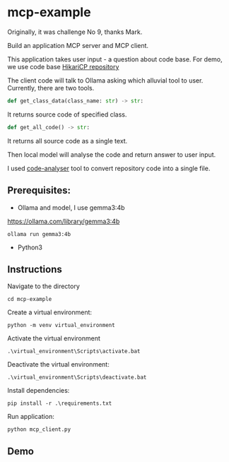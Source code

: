 # mcp-example

Originally, it was challenge No 9, thanks Mark.

Build an application MCP server and MCP client.

This application takes user input - a question about code base. For demo, we use code base
[HikariCP repository](https://github.com/brettwooldridge/HikariCP)


The client code will talk to Ollama asking which alluvial tool to user. Currently, there are two tools.

```python
def get_class_data(class_name: str) -> str:
```
It returns source code of specified class.

```python
def get_all_code() -> str:
```
It returns all source code as a single text.

Then local model will analyse the code and return answer to user input.

I used [code-analyser](https://github.com/yan-khonski-it/dev-utils/tree/master/code-analyser) tool
to convert repository code into a single file.

## Prerequisites:
- Ollama and model, I use gemma3:4b

https://ollama.com/library/gemma3:4b

```commandline
ollama run gemma3:4b
```
- Python3

## Instructions
Navigate to the directory
```commandline
cd mcp-example
```

Create a virtual environment:
```commandline
python -m venv virtual_environment
```


Activate the virtual environment
```commandline
.\virtual_environment\Scripts\activate.bat
```

Deactivate the virtual environment:
```commandline
.\virtual_environment\Scripts\deactivate.bat
```

Install dependencies:
```commandline
pip install -r .\requirements.txt
```

Run application:
```commandline
python mcp_client.py
```

## Demo